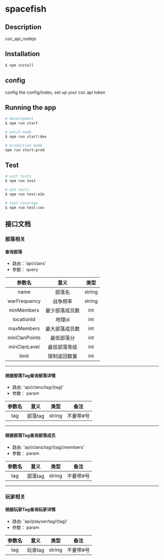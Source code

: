 # spacefish

## Description

coc_api_nodejs

## Installation

```bash
$ npm install
```
## config
config the config/index, set up your coc api token

## Running the app

```bash
# development
$ npm run start

# watch mode
$ npm run start:dev

# production mode
npm run start:prod
```

## Test

```bash
# unit tests
$ npm run test

# e2e tests
$ npm run test:e2e

# test coverage
$ npm run test:cov
```

## 接口文档

### 部落相关

#### 查询部落
* 路由：'api/clans'
* 参数： query

|参数名|意义|类型|
|:--:|:--:|:--:|
|name|部落名|string|
|warFrequency|战争频率|string|
|minMembers|最少部落成员数|int|
|locationId|地理id|int|
|maxMembers|最大部落成员数|int|
|minClanPoints|最低部落分|int|
|minClanLevel|最低部落等级|int|
|limit|限制返回数量|int|

---
#### 根据部落Tag查询部落详情
* 路由: 'api/clans/tag/{tag}'
* 参数： param

|参数名|意义|类型|备注|
|:--:|:--:|:--:|:--:|
|tag|部落tag|string|不要带#号|

---

#### 根据部落Tag查询部落成员
* 路由: 'api/clans/tag/{tag}/members'
* 参数： param

|参数名|意义|类型|备注|
|:--:|:--:|:--:|:--:|
|tag|部落tag|string|不要带#号|

---

### 玩家相关

#### 根据玩家Tag查询玩家详情
* 路由: 'api/playser/tag/{tag}'
* 参数： param
  
|参数名|意义|类型|备注|
|:--:|:--:|:--:|:--:|
|tag|玩家tag|string|不要带#号|